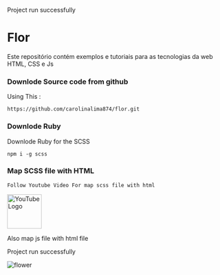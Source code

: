 Project run successfully

# Flor
Este repositório contém exemplos e tutoriais para as tecnologias da web HTML, CSS e Js

### Downlode Source code from github
Using This : 

```
https://github.com/carolinalima874/flor.git
```

### Downlode Ruby 
Downlode Ruby for the SCSS
```
npm i -g scss
```

### Map SCSS file with HTML

```
Follow Youtube Video For map scss file with html
```
<a href="https://www.youtube.com/watch?v=ihAfDhTkMsQ&t=0s">
  <img src="https://static.vecteezy.com/system/resources/previews/018/930/572/non_2x/youtube-logo-youtube-icon-transparent-free-png.png" alt="YouTube Logo" width="80">
</a>

Also map js file with html file 

Project run successfully


![flower](https://user-images.githubusercontent.com/63699592/236506187-282f2dc3-cbcb-447c-81f4-63b127233ab9.png)
